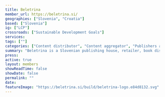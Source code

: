 ```yaml
---
title: Beletrina
member_url: https://beletrina.si/
geographies: ["Slovenia", "Croatia"]
based: ["Slovenia"]
ig: ["LCP"]
crossroads: ["Sustainable Development Goals"] 
services: 
tags: [""]
categories: ["Content distributor", "Content aggregator", "Publishers and publishing groups"] 
summary: "Beletrina is a Slovenian publishing house, retailer, book distributor and technical service provider."
press:
active: true
layout: members
showReadTime: false
showDate: false
permalink: ""
date: 
featureImage: "https://beletrina.si/build/beletrina-logo.e84d8132.svg"
---
```

